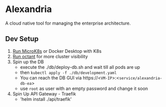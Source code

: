 # Alexandria

A cloud native tool for managing the enterprise architecture.

## Dev Setup
1. [Run MicroK8s](/docs/devenv/README.md) or Docker Desktop with K8s 
2. [Run octant](https://github.com/vmware-tanzu/octant) for more cluster visibility
3. Spin up the DB
    * execute the ./db/deploy-db.sh and wait till all pods are up
    * then `kubectl apply -f ./db/development.yaml`
    * You can reach the DB GUI via https://<`VM-IP`>:<`service/alexandria-db-ea`>
    * use `root` as user with an empty password and change it soon
4. Spin Up API Gateway - Traefik
    *  'helm install ./api/traefik'

